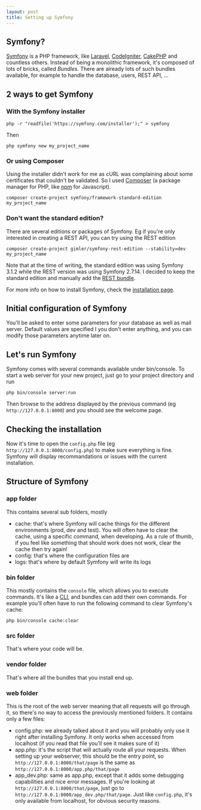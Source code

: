 ```yaml
---
layout: post
title: Setting up Symfony
---
```


Symfony?
--------

[Symfony](https://symfony.com) is a PHP framework, like [Laravel](https://laravel.com/), [CodeIgniter](https://codeigniter.com/), [CakePHP](http://cakephp.org/) and countless others. Instead of being a monolithic framework, it's composed of lots of bricks, called _Bundles_. There are already lots of such bundles available, for example to handle the database, users, REST API, ...

2 ways to get Symfony
---------------------

### With the Symfony installer

```
php -r "readfile('https://symfony.com/installer');" > symfony
```

Then 

```
php symfony new my_project_name
```


### Or using Composer
Using the installer didn't work for me as cURL was complaining about some certificates that couldn't be validated. So I used [Composer](https://getcomposer.org/) (a package manager for PHP, like [npm](https://docs.npmjs.com/) for Javascript).

```
composer create-project symfony/framework-standard-edition my_project_name
```

### Don't want the standard edition?
There are several editions or packages of Symfony. Eg if you're only interested in creating a REST API, you can try using the REST edition

```
composer create-project gimler/symfony-rest-edition --stability=dev my_project_name
```

Note that at the time of writing, the standard edition was using Symfony 3.1.2 while the REST version was using Symfony 2.7.14. I decided to keep the standard edition and manually add the [REST bundle](https://symfony.com/doc/current/bundles/FOSRestBundle/index.html).

For more info on how to install Symfony, check the [installation page](https://symfony.com/doc/current/book/installation.html).

Initial configuration of Symfony
--------------------------------

You'll be asked to enter some parameters for your database as well as mail server. Default values are specified I you don't enter anything, and you can modify those parameters anytime later on.

Let's run Symfony
-----------------

Symfony comes with several commands available under bin/console. To start a web server for your new project, just go to your project directory and run

```
php bin/console server:run
```

Then browse to the address displayed by the previous command (eg `http://127.0.0.1:8000`) and you should see the welcome page.

Checking the installation
------------------------

Now it's time to open the `config.php` file (eg `http://127.0.0.1:8000/config.php`) to make sure everything is fine. Symfony will display recommandations or issues with the current installation.

Structure of Symfony
--------------------

### app folder
This contains several sub folders, mostly

- cache: that's where Symfony will cache things for the different environments (prod, dev and test). You will often have to clear the cache, using a specific command, when developing. As a rule of thumb, if you feel like something that should work does not work, clear the cache then try again!
- config: that's where the configuration files are
- logs: that's where by default Symfony will write its logs

### bin folder
This mostly contains the `console` file, which allows you to execute commands. It's like a [CLI](https://en.wikipedia.org/wiki/Command-line_interface), and bundles can add their own commands. For example you'll often have to run the following command to clear Symfony's cache:

```
php bin/console cache:clear
```

### src folder
That's where your code will be.

### vendor folder
That's where all the bundles that you install end up.

### web folder
This is the root of the web server meaning that all requests will go through it, so there's no way to access the previously mentioned folders. It contains only a few files:

- config.php: we already talked about it and you will probably only use it right after installing Symfony. It only works when accessed from localhost (if you read that file you'll see it makes sure of it)
- app.php: it's the script that will actually route all your requests. When setting up your webserver, this should be the entry point, so `http://127.0.0.1:8000/that/page` is the same as `http://127.0.0.1:8000/app.php/that/page`
- app_dev.php: same as app.php, except that it adds some debugging capabilities and nice error messages. If you're looking at `http://127.0.0.1:8000/that/page`, just go to `http://127.0.0.1:8000/app_dev.php/that/page`. Just like `config.php`, it's only available from localhost, for obvious security reasons.